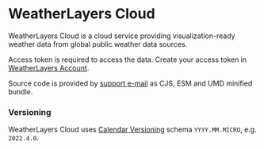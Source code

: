 # WeatherLayers Cloud

WeatherLayers Cloud is a cloud service providing visualization-ready weather data from global public weather data sources.

Access token is required to access the data. Create your access token in [WeatherLayers Account](https://account.weatherlayers.com/).

Source code is provided by [support e-mail](https://weatherlayers.com/) as CJS, ESM and UMD minified bundle.

### Versioning

WeatherLayers Cloud uses [Calendar Versioning](https://calver.org/) schema `YYYY.MM.MICRO`, e.g. `2022.4.0`.

